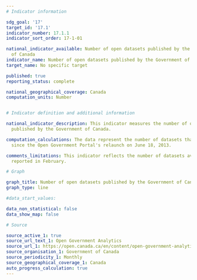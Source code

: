 ```yaml
---
# Indicator information

sdg_goal: '17'
target_id: '17.1'
indicator_number: 17.1.1
indicator_sort_order: 17-1-01

national_indicator_available: Number of open datasets published by the Government
  of Canada
indicator_name: Number of open datasets published by the Government of Canada
target_name: No specific target

published: true
reporting_status: complete

national_geographical_coverage: Canada
computation_units: Number


# Indicator definition and additional information

national_indicator_description: This indicator measures the number of open datasets
  published by the Government of Canada.

computation_calculations: The data represent the number of datasets that are published
  since the Open Government Portal's relaunch on June 18, 2013.

comments_limitations: This indicator reflects the number of datasets available as
  reported in February.

# Graph

graph_title: Number of open datasets published by the Government of Canada
graph_type: line

#data_start_values:

data_non_statistical: false
data_show_map: false

# Source

source_active_1: true
source_url_text_1: Open Government Analytics
source_url_1: https://open.canada.ca/en/content/open-government-analytics#monthly
source_organisation_1: Government of Canada
source_periodicity_1: Monthly
source_geographical_coverage_1: Canada
auto_progress_calculation: true
---
```

